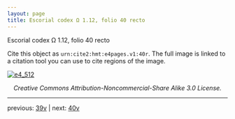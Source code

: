 ```yaml
---
layout: page
title: Escorial codex Ω 1.12, folio 40 recto
---
```


Escorial codex Ω 1.12, folio 40 recto

Cite this object as `urn:cite2:hmt:e4pages.v1:40r`.  The full image is linked to a citation tool you can use to cite regions of the image.

[![e4_512](http://www.homermultitext.org/iipsrv?IIIF=/project/homer/pyramidal/deepzoom/hmt/e4img/2017a/e4_512.tif/full/800,/0/default.jpg)](http://www.homermultitext.org/ict2/?urn=urn:cite2:hmt:e4img.2017a:e4_512) 

<p style="text-align: center; font-style: italic;">Creative Commons Attribution-Noncommercial-Share Alike 3.0 License.</p>

---

previous: [39v](../39v/) | next: [40v](../40v/)